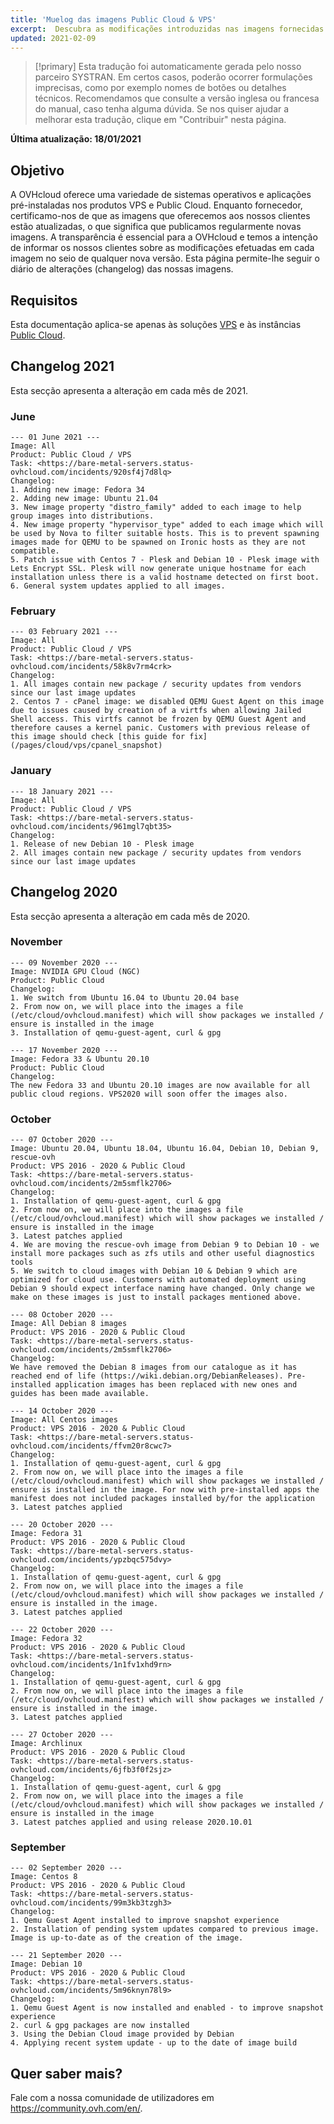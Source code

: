 ```yaml
---
title: 'Muelog das imagens Public Cloud & VPS'
excerpt:  Descubra as modificações introduzidas nas imagens fornecidas nas soluções Public Cloud e VPS
updated: 2021-02-09
---
```


> [!primary]
> Esta tradução foi automaticamente gerada pelo nosso parceiro SYSTRAN. Em certos casos, poderão ocorrer formulações imprecisas, como por exemplo nomes de botões ou detalhes técnicos. Recomendamos que consulte a versão inglesa ou francesa do manual, caso tenha alguma dúvida. Se nos quiser ajudar a melhorar esta tradução, clique em "Contribuir" nesta página.
>

**Última atualização: 18/01/2021**

## Objetivo

A OVHcloud oferece uma variedade de sistemas operativos e aplicações pré-instaladas nos produtos VPS e Public Cloud. Enquanto fornecedor, certificamo-nos de que as imagens que oferecemos aos nossos clientes estão atualizadas, o que significa que publicamos regularmente novas imagens. A transparência é essencial para a OVHcloud e temos a intenção de informar os nossos clientes sobre as modificações efetuadas em cada imagem no seio de qualquer nova versão. Esta página permite-lhe seguir o diário de alterações (changelog) das nossas imagens.

## Requisitos

Esta documentação aplica-se apenas às soluções [VPS](https://www.ovhcloud.com/pt/vps/compare/) e às instâncias [Public Cloud](https://www.ovhcloud.com/pt/public-cloud/compute/).

## Changelog 2021

Esta secção apresenta a alteração em cada mês de 2021.

### June

```
--- 01 June 2021 ---
Image: All
Product: Public Cloud / VPS
Task: <https://bare-metal-servers.status-ovhcloud.com/incidents/920sf4j7d8lq>
Changelog:
1. Adding new image: Fedora 34
2. Adding new image: Ubuntu 21.04
3. New image property "distro_family" added to each image to help group images into distributions.
4. New image property "hypervisor_type" added to each image which will be used by Nova to filter suitable hosts. This is to prevent spawning images made for QEMU to be spawned on Ironic hosts as they are not compatible.
5. Patch issue with Centos 7 - Plesk and Debian 10 - Plesk image with Lets Encrypt SSL. Plesk will now generate unique hostname for each installation unless there is a valid hostname detected on first boot.
6. General system updates applied to all images.

```

### February

```
--- 03 February 2021 ---
Image: All
Product: Public Cloud / VPS
Task: <https://bare-metal-servers.status-ovhcloud.com/incidents/58k8v7rm4crk>
Changelog:
1. All images contain new package / security updates from vendors since our last image updates
2. Centos 7 - cPanel image: we disabled QEMU Guest Agent on this image due to issues caused by creation of a virtfs when allowing Jailed Shell access. This virtfs cannot be frozen by QEMU Guest Agent and therefore causes a kernel panic. Customers with previous release of this image should check [this guide for fix](/pages/cloud/vps/cpanel_snapshot)

```

### January

```
--- 18 January 2021 ---
Image: All
Product: Public Cloud / VPS
Task: <https://bare-metal-servers.status-ovhcloud.com/incidents/961mgl7qbt35>
Changelog:
1. Release of new Debian 10 - Plesk image
2. All images contain new package / security updates from vendors since our last image updates

```

## Changelog 2020

Esta secção apresenta a alteração em cada mês de 2020.

### November

```
--- 09 November 2020 ---
Image: NVIDIA GPU Cloud (NGC)
Product: Public Cloud
Changelog:
1. We switch from Ubuntu 16.04 to Ubuntu 20.04 base
2. From now on, we will place into the images a file (/etc/cloud/ovhcloud.manifest) which will show packages we installed / ensure is installed in the image
3. Installation of qemu-guest-agent, curl & gpg

--- 17 November 2020 ---
Image: Fedora 33 & Ubuntu 20.10
Product: Public Cloud
Changelog:
The new Fedora 33 and Ubuntu 20.10 images are now available for all public cloud regions. VPS2020 will soon offer the images also.
```

### October

```
--- 07 October 2020 ---
Image: Ubuntu 20.04, Ubuntu 18.04, Ubuntu 16.04, Debian 10, Debian 9, rescue-ovh
Product: VPS 2016 - 2020 & Public Cloud
Task: <https://bare-metal-servers.status-ovhcloud.com/incidents/2m5smflk2706>
Changelog:
1. Installation of qemu-guest-agent, curl & gpg
2. From now on, we will place into the images a file (/etc/cloud/ovhcloud.manifest) which will show packages we installed / ensure is installed in the image
3. Latest patches applied
4. We are moving the rescue-ovh image from Debian 9 to Debian 10 - we install more packages such as zfs utils and other useful diagnostics tools
5. We switch to cloud images with Debian 10 & Debian 9 which are optimized for cloud use. Customers with automated deployment using Debian 9 should expect interface naming have changed. Only change we make on these images is just to install packages mentioned above.

--- 08 October 2020 ---
Image: All Debian 8 images
Product: VPS 2016 - 2020 & Public Cloud
Task: <https://bare-metal-servers.status-ovhcloud.com/incidents/2m5smflk2706>
Changelog:
We have removed the Debian 8 images from our catalogue as it has reached end of life (https://wiki.debian.org/DebianReleases). Pre-installed application images has been replaced with new ones and guides has been made available.

--- 14 October 2020 ---
Image: All Centos images
Product: VPS 2016 - 2020 & Public Cloud
Task: <https://bare-metal-servers.status-ovhcloud.com/incidents/ffvm20r8cwc7>
Changelog:
1. Installation of qemu-guest-agent, curl & gpg
2. From now on, we will place into the images a file (/etc/cloud/ovhcloud.manifest) which will show packages we installed / ensure is installed in the image. For now with pre-installed apps the manifest does not included packages installed by/for the application
3. Latest patches applied

--- 20 October 2020 ---
Image: Fedora 31
Product: VPS 2016 - 2020 & Public Cloud
Task: <https://bare-metal-servers.status-ovhcloud.com/incidents/ypzbqc575dvy>
Changelog:
1. Installation of qemu-guest-agent, curl & gpg
2. From now on, we will place into the images a file (/etc/cloud/ovhcloud.manifest) which will show packages we installed / ensure is installed in the image.
3. Latest patches applied

--- 22 October 2020 ---
Image: Fedora 32
Product: VPS 2016 - 2020 & Public Cloud
Task: <https://bare-metal-servers.status-ovhcloud.com/incidents/1n1fv1xhd9rn>
Changelog:
1. Installation of qemu-guest-agent, curl & gpg
2. From now on, we will place into the images a file (/etc/cloud/ovhcloud.manifest) which will show packages we installed / ensure is installed in the image.
3. Latest patches applied

--- 27 October 2020 ---
Image: Archlinux
Product: VPS 2016 - 2020 & Public Cloud
Task: <https://bare-metal-servers.status-ovhcloud.com/incidents/6jfb3f0f2sjz>
Changelog:
1. Installation of qemu-guest-agent, curl & gpg
2. From now on, we will place into the images a file (/etc/cloud/ovhcloud.manifest) which will show packages we installed / ensure is installed in the image
3. Latest patches applied and using release 2020.10.01
```

### September

```
--- 02 September 2020 ---
Image: Centos 8
Product: VPS 2016 - 2020 & Public Cloud
Task: <https://bare-metal-servers.status-ovhcloud.com/incidents/99m3kb3tzgh3>
Changelog:
1. Qemu Guest Agent installed to improve snapshot experience
2. Installation of pending system updates compared to previous image. Image is up-to-date as of the creation of the image.

--- 21 September 2020 ---
Image: Debian 10
Product: VPS 2016 - 2020 & Public Cloud
Task: <https://bare-metal-servers.status-ovhcloud.com/incidents/5m96knyn78l9>
Changelog:
1. Qemu Guest Agent is now installed and enabled - to improve snapshot experience
2. curl & gpg packages are now installed
3. Using the Debian Cloud image provided by Debian
4. Applying recent system update - up to the date of image build
```


## Quer saber mais?

Fale com a nossa comunidade de utilizadores em <https://community.ovh.com/en/>.
